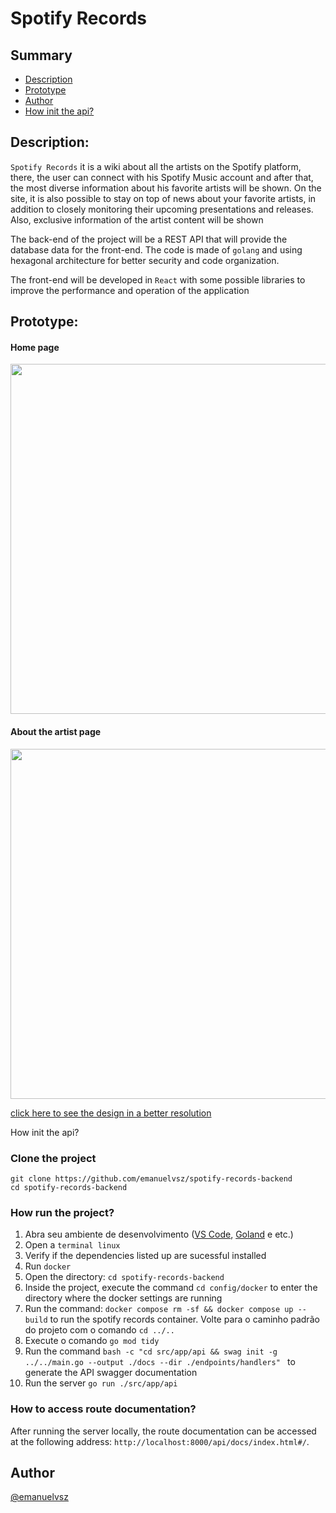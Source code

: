 # Spotify Records

<section name"summary" id="summary">

## Summary

<ul>
 <a href="#desc"><li>Description</li></a>
 <a href="#prototype"><li>Prototype</li></a>
 <a href="#author"><li>Author</li></a>
 <a href="how-init"><li>How init the api?</li></a>
</ul>

</section>

<section name"desc" id="desc">

## Description:

``Spotify Records`` it is a wiki about all the artists on the Spotify platform, there, the user can connect with his Spotify Music account and after that, the most diverse information about his favorite artists will be shown. On the site, it is also possible to stay on top of news about your favorite artists, in addition to closely monitoring their upcoming presentations and releases. Also, exclusive information of the artist content will be shown

The back-end of the project will be a REST API that will provide the database data for the front-end. The code is made of ``golang`` and using hexagonal architecture for better security and code organization. 

The front-end will be developed in ``React`` with some possible libraries to improve the performance and operation of the application

</section>
 
<section name"prototype" id="prototype">

## Prototype:
 
#### Home page
<img src="https://user-images.githubusercontent.com/84058517/226115550-bb4d1f5b-7513-4dd5-ba9b-ef4421cfd424.png" width=560/>

#### About the artist page

<img src="https://user-images.githubusercontent.com/84058517/226115645-7ef8dfa4-8609-4d6e-aa05-56b3b9d3b8aa.png" width=560/>

<a href="https://www.figma.com/file/MObQo3CpTAPbX2fPYZ6BeI/Spotify-Records?node-id=0%3A1&t=9kqFiWsBJ8W3ne76-1">click here to see the design in a better resolution</a>

</section>How init the api?<section id="how-init">

### Clone the project 
 
```
git clone https://github.com/emanuelvsz/spotify-records-backend
cd spotify-records-backend
```

### <section id="como-rodar-o-projeto"></section>How run the project?

1. Abra seu ambiente de desenvolvimento (<a href="https://code.visualstudio.com/download">VS Code</a>, <a href="https://www.jetbrains.com/go/promo/?source=google&medium=cpc&campaign=10156130867&term=goland&content=438684701890&gad=1&gclid=Cj0KCQjwmN2iBhCrARIsAG_G2i7Tsx5AtYXU8TlqWbu6rqD6AO_C6sJs4C8plkJPbA0HNRWExrQFFmgaAhIlEALw_wcB">Goland</a> e etc.)
2. Open a ``terminal linux``
3. Verify if the dependencies listed up are sucessful installed
4. Run ``docker``
5. Open the directory: ``cd spotify-records-backend``
6. Inside the project, execute the command ``cd config/docker`` to enter the directory where the docker settings are running
7. Run the command: ``docker compose rm -sf && docker compose up --build`` to run the spotify records container. Volte para o caminho padrão do projeto com o comando ``cd ../..``
9. Execute o comando ``go mod tidy``
10. Run the command ``bash -c "cd src/app/api && swag init -g ../../main.go --output ./docs --dir ./endpoints/handlers"
`` to generate the API swagger documentation
11. Run the server ``go run ./src/app/api``

### <section id="how-to-access-route-documentation"></section>How to access route documentation?
 
After running the server locally, the route documentation can be accessed at the following address: `http://localhost:8000/api/docs/index.html#/`.

<section name"author" id="author">

## Author

<a href="https://github.com/emanuelvsz">@emanuelvsz</a>

</section>
